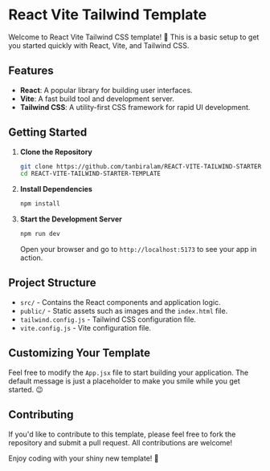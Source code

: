 # React Vite Tailwind Template

Welcome to React Vite Tailwind CSS template! 🎉 This is a basic setup to get you started quickly with React, Vite, and Tailwind CSS.

## Features

- **React**: A popular library for building user interfaces.
- **Vite**: A fast build tool and development server.
- **Tailwind CSS**: A utility-first CSS framework for rapid UI development.

## Getting Started

1. **Clone the Repository**

   ```bash
   git clone https://github.com/tanbiralam/REACT-VITE-TAILWIND-STARTER-TEMPLATE.git
   cd REACT-VITE-TAILWIND-STARTER-TEMPLATE
   ```

2. **Install Dependencies**

   ```bash
   npm install
   ```

3. **Start the Development Server**

   ```bash
   npm run dev
   ```

   Open your browser and go to `http://localhost:5173` to see your app in action.

## Project Structure

- `src/` - Contains the React components and application logic.
- `public/` - Static assets such as images and the `index.html` file.
- `tailwind.config.js` - Tailwind CSS configuration file.
- `vite.config.js` - Vite configuration file.

## Customizing Your Template

Feel free to modify the `App.jsx` file to start building your application. The default message is just a placeholder to make you smile while you get started. 😉

## Contributing

If you'd like to contribute to this template, please feel free to fork the repository and submit a pull request. All contributions are welcome!


Enjoy coding with your shiny new template! 🚀
